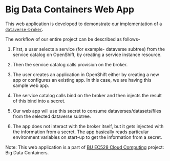 # Big Data Containers Web App

This web application is developed to demonstrate our implementation of a [`dataverse-broker`](https://github.com/SamiSousa/dataverse-broker).

The workflow of our entire project can be described as follows-

1. First, a user selects a service (for example- dataverse subtree) from the service catalog on OpenShift, by creating a service instance resource.

2. Then the service catalog calls provision on the broker.

3. The user creates an application in OpenShift either by creating a new app or configures an existing app. In this case, we are having this sample web app.

4. The service catalog calls bind on the broker and then injects the result of this bind into a secret.

5. Our web app will use this secret to consume dataverses/datasets/files from the selected dataverse subtree.

6. The app does not interact with the broker itself, but it gets injected with the information from a secret. The app basically reads particular environment variables on start-up to get the information from a secret.

Note: This web application is a part of [BU EC528 Cloud Computing](https://github.com/BU-NU-CLOUD-SP18/Big-Data-Containers) project: Big Data Containers.
